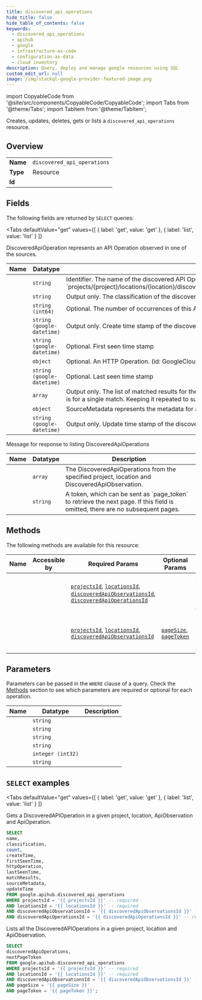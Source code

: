 ```yaml
--- 
title: discovered_api_operations
hide_title: false
hide_table_of_contents: false
keywords:
  - discovered_api_operations
  - apihub
  - google
  - infrastructure-as-code
  - configuration-as-data
  - cloud inventory
description: Query, deploy and manage google resources using SQL
custom_edit_url: null
image: /img/stackql-google-provider-featured-image.png
---
```


import CopyableCode from '@site/src/components/CopyableCode/CopyableCode';
import Tabs from '@theme/Tabs';
import TabItem from '@theme/TabItem';

Creates, updates, deletes, gets or lists a <code>discovered_api_operations</code> resource.

## Overview
<table><tbody>
<tr><td><b>Name</b></td><td><code>discovered_api_operations</code></td></tr>
<tr><td><b>Type</b></td><td>Resource</td></tr>
<tr><td><b>Id</b></td><td><CopyableCode code="google.apihub.discovered_api_operations" /></td></tr>
</tbody></table>

## Fields

The following fields are returned by `SELECT` queries:

<Tabs
    defaultValue="get"
    values={[
        { label: 'get', value: 'get' },
        { label: 'list', value: 'list' }
    ]}
>
<TabItem value="get">

DiscoveredApiOperation represents an API Operation observed in one of the sources.

<table>
<thead>
    <tr>
    <th>Name</th>
    <th>Datatype</th>
    <th>Description</th>
    </tr>
</thead>
<tbody>
<tr>
    <td><CopyableCode code="name" /></td>
    <td><code>string</code></td>
    <td>Identifier. The name of the discovered API Operation. Format: `projects/&#123;project&#125;/locations/&#123;location&#125;/discoveredApiObservations/&#123;discovered_api_observation&#125;/discoveredApiOperations/&#123;discovered_api_operation&#125;`</td>
</tr>
<tr>
    <td><CopyableCode code="classification" /></td>
    <td><code>string</code></td>
    <td>Output only. The classification of the discovered API operation.</td>
</tr>
<tr>
    <td><CopyableCode code="count" /></td>
    <td><code>string (int64)</code></td>
    <td>Optional. The number of occurrences of this API Operation.</td>
</tr>
<tr>
    <td><CopyableCode code="createTime" /></td>
    <td><code>string (google-datetime)</code></td>
    <td>Output only. Create time stamp of the discovered API operation in API Hub.</td>
</tr>
<tr>
    <td><CopyableCode code="firstSeenTime" /></td>
    <td><code>string (google-datetime)</code></td>
    <td>Optional. First seen time stamp</td>
</tr>
<tr>
    <td><CopyableCode code="httpOperation" /></td>
    <td><code>object</code></td>
    <td>Optional. An HTTP Operation. (id: GoogleCloudApihubV1HttpOperationDetails)</td>
</tr>
<tr>
    <td><CopyableCode code="lastSeenTime" /></td>
    <td><code>string (google-datetime)</code></td>
    <td>Optional. Last seen time stamp</td>
</tr>
<tr>
    <td><CopyableCode code="matchResults" /></td>
    <td><code>array</code></td>
    <td>Output only. The list of matched results for the discovered API operation. This will be populated only if the classification is known. The current usecase is for a single match. Keeping it repeated to support multiple matches in future.</td>
</tr>
<tr>
    <td><CopyableCode code="sourceMetadata" /></td>
    <td><code>object</code></td>
    <td>SourceMetadata represents the metadata for a resource at the source. (id: GoogleCloudApihubV1SourceMetadata)</td>
</tr>
<tr>
    <td><CopyableCode code="updateTime" /></td>
    <td><code>string (google-datetime)</code></td>
    <td>Output only. Update time stamp of the discovered API operation in API Hub.</td>
</tr>
</tbody>
</table>
</TabItem>
<TabItem value="list">

Message for response to listing DiscoveredApiOperations

<table>
<thead>
    <tr>
    <th>Name</th>
    <th>Datatype</th>
    <th>Description</th>
    </tr>
</thead>
<tbody>
<tr>
    <td><CopyableCode code="discoveredApiOperations" /></td>
    <td><code>array</code></td>
    <td>The DiscoveredApiOperations from the specified project, location and DiscoveredApiObservation.</td>
</tr>
<tr>
    <td><CopyableCode code="nextPageToken" /></td>
    <td><code>string</code></td>
    <td>A token, which can be sent as `page_token` to retrieve the next page. If this field is omitted, there are no subsequent pages.</td>
</tr>
</tbody>
</table>
</TabItem>
</Tabs>

## Methods

The following methods are available for this resource:

<table>
<thead>
    <tr>
    <th>Name</th>
    <th>Accessible by</th>
    <th>Required Params</th>
    <th>Optional Params</th>
    <th>Description</th>
    </tr>
</thead>
<tbody>
<tr>
    <td><a href="#get"><CopyableCode code="get" /></a></td>
    <td><CopyableCode code="select" /></td>
    <td><a href="#parameter-projectsId"><code>projectsId</code></a>, <a href="#parameter-locationsId"><code>locationsId</code></a>, <a href="#parameter-discoveredApiObservationsId"><code>discoveredApiObservationsId</code></a>, <a href="#parameter-discoveredApiOperationsId"><code>discoveredApiOperationsId</code></a></td>
    <td></td>
    <td>Gets a DiscoveredAPIOperation in a given project, location, ApiObservation and ApiOperation.</td>
</tr>
<tr>
    <td><a href="#list"><CopyableCode code="list" /></a></td>
    <td><CopyableCode code="select" /></td>
    <td><a href="#parameter-projectsId"><code>projectsId</code></a>, <a href="#parameter-locationsId"><code>locationsId</code></a>, <a href="#parameter-discoveredApiObservationsId"><code>discoveredApiObservationsId</code></a></td>
    <td><a href="#parameter-pageSize"><code>pageSize</code></a>, <a href="#parameter-pageToken"><code>pageToken</code></a></td>
    <td>Lists all the DiscoveredAPIOperations in a given project, location and ApiObservation.</td>
</tr>
</tbody>
</table>

## Parameters

Parameters can be passed in the `WHERE` clause of a query. Check the [Methods](#methods) section to see which parameters are required or optional for each operation.

<table>
<thead>
    <tr>
    <th>Name</th>
    <th>Datatype</th>
    <th>Description</th>
    </tr>
</thead>
<tbody>
<tr id="parameter-discoveredApiObservationsId">
    <td><CopyableCode code="discoveredApiObservationsId" /></td>
    <td><code>string</code></td>
    <td></td>
</tr>
<tr id="parameter-discoveredApiOperationsId">
    <td><CopyableCode code="discoveredApiOperationsId" /></td>
    <td><code>string</code></td>
    <td></td>
</tr>
<tr id="parameter-locationsId">
    <td><CopyableCode code="locationsId" /></td>
    <td><code>string</code></td>
    <td></td>
</tr>
<tr id="parameter-projectsId">
    <td><CopyableCode code="projectsId" /></td>
    <td><code>string</code></td>
    <td></td>
</tr>
<tr id="parameter-pageSize">
    <td><CopyableCode code="pageSize" /></td>
    <td><code>integer (int32)</code></td>
    <td></td>
</tr>
<tr id="parameter-pageToken">
    <td><CopyableCode code="pageToken" /></td>
    <td><code>string</code></td>
    <td></td>
</tr>
</tbody>
</table>

## `SELECT` examples

<Tabs
    defaultValue="get"
    values={[
        { label: 'get', value: 'get' },
        { label: 'list', value: 'list' }
    ]}
>
<TabItem value="get">

Gets a DiscoveredAPIOperation in a given project, location, ApiObservation and ApiOperation.

```sql
SELECT
name,
classification,
count,
createTime,
firstSeenTime,
httpOperation,
lastSeenTime,
matchResults,
sourceMetadata,
updateTime
FROM google.apihub.discovered_api_operations
WHERE projectsId = '{{ projectsId }}' -- required
AND locationsId = '{{ locationsId }}' -- required
AND discoveredApiObservationsId = '{{ discoveredApiObservationsId }}' -- required
AND discoveredApiOperationsId = '{{ discoveredApiOperationsId }}' -- required;
```
</TabItem>
<TabItem value="list">

Lists all the DiscoveredAPIOperations in a given project, location and ApiObservation.

```sql
SELECT
discoveredApiOperations,
nextPageToken
FROM google.apihub.discovered_api_operations
WHERE projectsId = '{{ projectsId }}' -- required
AND locationsId = '{{ locationsId }}' -- required
AND discoveredApiObservationsId = '{{ discoveredApiObservationsId }}' -- required
AND pageSize = '{{ pageSize }}'
AND pageToken = '{{ pageToken }}';
```
</TabItem>
</Tabs>
